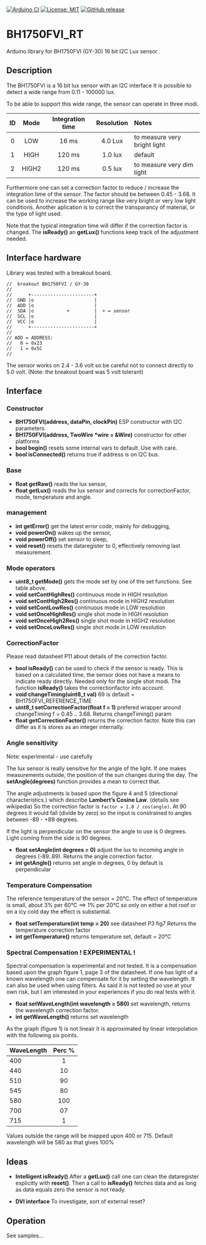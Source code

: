 
[![Arduino CI](https://github.com/RobTillaart/BH1750FVI_RT/workflows/Arduino%20CI/badge.svg)](https://github.com/marketplace/actions/arduino_ci)
[![License: MIT](https://img.shields.io/badge/license-MIT-green.svg)](https://github.com/RobTillaart/BH1750FVI_RT/blob/master/LICENSE)
[![GitHub release](https://img.shields.io/github/release/RobTillaart/BH1750FVI_RT.svg?maxAge=3600)](https://github.com/RobTillaart/BH1750FVI_RT/releases)


# BH1750FVI_RT

Arduino library for BH1750FVI (GY-30) 16 bit I2C Lux sensor


## Description

The BH1750FVI is a 16 bit lux sensor with an I2C interface
It is possible to detect a wide range from 0.11 - 100000 lux.

To be able to support this wide range, the sensor can operate in three modi.

|  ID  | Mode  | Integration time | Resolution | Notes |
|:----:|:-----:|:----------------:|:----------:|:------|
|  0   | LOW   |     16 ms        |  4.0 Lux   | to measure very bright light |
|  1   | HIGH  |    120 ms        |  1.0 lux   | default |
|  2   | HIGH2 |    120 ms        |  0.5 lux   | to measure very dim light |

Furthermore one can set a correction factor to reduce / increase the
integration time of the sensor.
The factor should be between 0.45 - 3.68.
It can be used to increase the working range like very bright or very low light conditions.
Another aplication is to correct the transparancy of material, or the type of light used.

Note that the typical integration time will differ if the correction factor is changed.
The **isReady()** an **getLux()** functions keep track of the adjustment needed.


## Interface hardware

Library was tested with a breakout board.

```
//  breakout BH1750FVI / GY-30
//
//      +-----------------------+
//  GND |o                      |
//  ADD |o                      |
//  SDA |o            +         |  + = sensor
//  SCL |o                      |
//  VCC |o                      |
//      +-----------------------+
//
// ADD = ADDRESS:
//   0 = 0x23
//   1 = 0x5C
//
```
The sensor works on 2.4 - 3.6 volt so be careful not to connect directly to 5.0 volt.
(Note: the breakout board was 5 volt tolerant)


## Interface

### Constructor

- **BH1750FVI(address, dataPin, clockPin)**  ESP constructor with I2C parameters
- **BH1750FVI(address, TwoWire \*wire = &Wire)** constructor for other platforms
- **bool begin()** resets some internal vars to default. Use with care.
- **bool isConnected()** returns true if address is on I2C bus.


### Base

- **float getRaw()** reads the lux sensor,
- **float getLux()** reads the lux sensor and corrects for correctionFactor, mode, temperature and angle.


### management

- **int getError()** get the latest error code, mainly for debugging,
- **void powerOn()** wakes up the sensor,
- **void powerOff()** set sensor to sleep,
- **void reset()** resets the dataregister to 0, effectively removing last measurement.


### Mode operators

- **uint8_t getMode()** gets the mode set by one of the set functions. See table above.
- **void setContHighRes()** continuous mode in HIGH resolution
- **void setContHigh2Res()** continuous mode in HIGH2 resolution
- **void setContLowRes()** continuous mode in LOW resolution
- **void setOnceHighRes()** single shot mode in HIGH resolution
- **void setOnceHigh2Res()** single shot mode in HIGH2 resolution
- **void setOnceLowRes()** single shot mode in LOW resolution


### CorrectionFactor

Please read datasheet P11 about details of the correction factor.

- **bool isReady()** can be used to check if the sensor is ready.
This is based on a calculated time, the sensor does not have a means to indicate ready directly.
Needed only for the single shot modi.
The function **isReady()** takes the correctionfactor into account.
- **void changeTiming(uint8_t val)** 69 is default = BH1750FVI_REFERENCE_TIME
- **uint8_t setCorrectionFactor(float f = 1)** prefered wrapper around changeTiming f = 0.45 .. 3.68.  Returns changeTiming() param
- **float getCorrectionFactor()** returns the correction factor.
Note this can differ as it is stores as an integer internally.


### Angle sensitivity

Note: experimental - use carefully

The lux sensor is really sensitive for the angle of the light.
If one makes measurements outside, the position of the sun changes
during the day. The **setAngle(degrees)** function provides a mean to correct that.

The angle adjustments is based upon the figure 4 and 5 (directional characteristics.)
which describe **Lambert’s Cosine Law**. (details see  wikipedia)
So the correction factor is ```factor = 1.0 / cos(angle)```.
At 90 degrees it would fail (divide by zero) so the input is constrained
to angles between -89 - +89 degrees.

If the light is perpendicular on the sensor the angle to use is 0 degrees.
Light coming from the side is 90 degrees.

- **float setAngle(int degrees = 0)** adjust the lux to incoming angle in degrees (-89..89). Returns the angle correction factor.
- **int getAngle()** returns set angle in degrees, 0 by default is perpendicular


### Temperature Compensation

The reference temperature of the sensor = 20°C.
The effect of temperature is small, about 3% per 60°C ==> 1% per 20°C
so only on either a hot roof or on a icy cold day the effect is substantial.

- **float setTemperature(int temp = 20)**  see datasheet P3 fig7  Returns the temperature correction factor
- **int getTemperature()** returns temperature set, default = 20°C


### Spectral Compensation ! EXPERIMENTAL !

Spectral compensation is experimental and not tested. It is a compensation based upon the 
graph figure 1, page 3 of the datasheet. If one has light of a known wavelength one can 
compensate for it by setting the wavelength. It can also be used when using filters. 
As said it is not tested so use at your own risk, but I am interested in your experiences
if you do real tests with it.

- **float setWaveLength(int wavelength = 580)** set wavelength, returns the wavelength correction factor.
- **int getWaveLength()** returns set wavelength

As the graph (figure 1) is not lineair it is approximated by linear interpolation with the 
following six points.

| WaveLength | Perc % |
|:-----------|:------:|
|     400    |    1   |
|     440    |   10   |
|     510    |   90   |
|     545    |   80   |
|     580    |  100   |
|     700    |   07   |
|     715    |    1   |

Values outside the range will be mapped upon 400 or 715. 
Default wavelength will be 580 as that gives 100%


## Ideas

- **Intelligent isReady()**
After a **getLux()** call one can clean the dataregister explicitly with
**reset()**. Then a call to **isReady()** fetches data and as long as
data equals zero the sensor is not ready.


- **DVI interface**
To investigate, sort of external reset?


## Operation

See samples...
